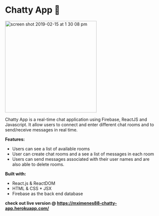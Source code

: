 # Chatty App :busts_in_silhouette:

 <img width="300"  alt="screen shot 2019-02-15 at 1 30 08 pm" src="https://user-images.githubusercontent.com/19629111/53251679-32ac0880-368b-11e9-9ce4-4ee553f64695.png">


Chatty App is a real-time chat application using Firebase, ReactJS and Javascript.
 It allow users to connect and enter different chat rooms and to send/receive messages in real time.
 
 **Features:**
 
 * Users can see a list of available rooms
 * User can create chat rooms and a see a list of messages in each room
 * Users can send messages associated with their user names and are also able to delete rooms. 
 
 
 **Built with:**
 * React.js & ReactDOM
 * HTML & CSS * JSX
 * Firebase as the back end database
 
 
 
 **check out live version @ https://mximenes88-chatty-app.herokuapp.com/**
